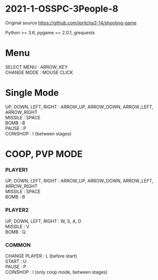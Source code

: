 # 2021-1-OSSPC-3People-8

Original source
https://github.com/jpritcha3-14/shooting-game

Python >= 3.6, pygame == 2.0.1, grequests

# Menu

SELECT MENU : ARROW_KEY<br>
CHANGE MODE : MOUSE CLICK

# Single Mode

UP, DOWN, LEFT, RIGHT : ARROW_UP, ARROW_DOWN, ARROW_LEFT, ARROW_RIGHT<br>
MISSILE : SPACE<br>
BOMB : B<br>
PAUSE : P<br>
COINSHOP : I (between stages)


# COOP, PVP MODE

<h3>PLAYER1</h3> 
UP, DOWN, LEFT, RIGHT : ARROW_UP, ARROW_DOWN, ARROW_LEFT, ARROW_RIGHT<br>
MISSILE : SPACE<br>
BOMB : B

<h3>PLAYER2</h3> 
UP, DOWN, LEFT, RIGHT : W, S, A, D<br>
MISSILE : V<br>
BOMB : Q

<h3>COMMON</h3>
CHANGE PLAYER : L (before start)<br>
START : U<br>
PAUSE : P<br>
COINSHOP : I (only coop mode, between stages)

